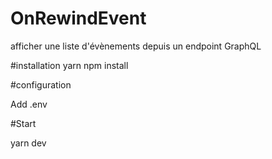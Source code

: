 # OnRewindEvent
afficher une liste d'évènements depuis un endpoint GraphQL

#installation
yarn 
npm install

#configuration

Add .env

#Start

yarn dev

